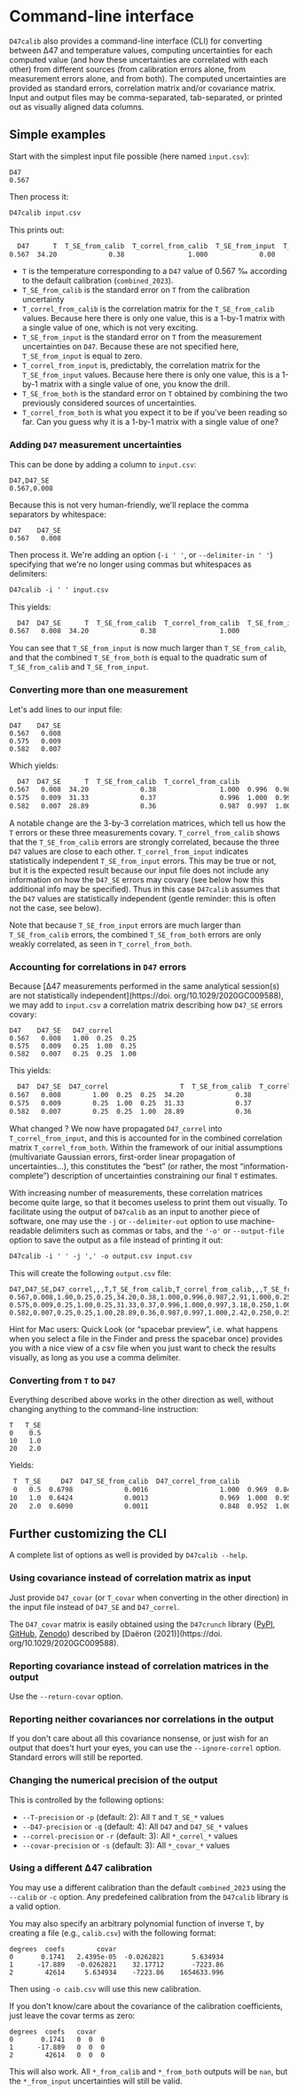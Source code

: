 # Command-line interface

`D47calib` also provides a command-line interface (CLI) for converting between Δ47 and temperature values, computing uncertainties for each computed value (and how these uncertainties are correlated with each other) from different sources (from calibration errors alone, from measurement errors alone, and from both). The computed uncertainties are provided as standard errors, correlation matrix and/or covariance matrix. Input and output files may be comma-separated, tab-separated, or printed out as visually aligned data columns.

## Simple examples

Start with the simplest input file possible (here named `input.csv`):

```csv
D47
0.567
```

Then process it:

```txt
D47calib input.csv
```

This prints out:

```txt
  D47      T  T_SE_from_calib  T_correl_from_calib  T_SE_from_input  T_correl_from_input  T_SE_from_both  T_correl_from_both
0.567  34.20             0.38                1.000             0.00                1.000            0.38               1.000
```

* `T` is the temperature corresponding to a `D47` value of 0.567 ‰ according to the default calibration (`combined_2023`).
* `T_SE_from_calib` is the standard error on `T` from the calibration uncertainty
* `T_correl_from_calib` is the correlation matrix for the `T_SE_from_calib` values. Because here there is only one value, this is a 1-by-1 matrix with a single value of one, which is not very exciting.
* `T_SE_from_input` is the standard error on `T` from the measurement uncertainties on `D47`. Because these are not specified here, `T_SE_from_input` is equal to zero.
* `T_correl_from_input` is, predictably, the correlation matrix for the `T_SE_from_input` values. Because here there is only one value, this is a 1-by-1 matrix with a single value of one, you know the drill.
* `T_SE_from_both` is the standard error on `T` obtained by combining the two previously considered sources of uncertainties.
* `T_correl_from_both` is what you expect it to be if you've been reading so far. Can you guess why it is a 1-by-1 matrix with a single value of one?

### Adding `D47` measurement uncertainties

This can be done by adding a column to `input.csv`:

```csv
D47,D47_SE
0.567,0.008
```

Because this is not very human-friendly, we'll replace the comma separators by whitespace:

```csv
D47    D47_SE
0.567   0.008
```

Then process it. We're adding an option (`-i ' '`, or `--delimiter-in ' '`) specifying that we're no longer using commas but whitespaces as delimiters:

```txt
D47calib -i ' ' input.csv
```

This yields:

```txt
  D47  D47_SE      T  T_SE_from_calib  T_correl_from_calib  T_SE_from_input  T_correl_from_input  T_SE_from_both  T_correl_from_both
0.567   0.008  34.20             0.38                1.000             2.91                1.000            2.94               1.000
```

You can see that `T_SE_from_input` is now much larger than `T_SE_from_calib`, and that the combined `T_SE_from_both` is equal to the quadratic sum of `T_SE_from_calib` and `T_SE_from_input`.

### Converting more than one measurement

Let's add lines to our input file:

```csv
D47    D47_SE
0.567   0.008
0.575   0.009
0.582   0.007
```

Which yields:

```txt
  D47  D47_SE      T  T_SE_from_calib  T_correl_from_calib                T_SE_from_input  T_correl_from_input                T_SE_from_both  T_correl_from_both              
0.567   0.008  34.20             0.38                1.000  0.996  0.987             2.91                1.000  0.000  0.000            2.94               1.000  0.015  0.019
0.575   0.009  31.33             0.37                0.996  1.000  0.997             3.18                0.000  1.000  0.000            3.21               0.015  1.000  0.017
0.582   0.007  28.89             0.36                0.987  0.997  1.000             2.42                0.000  0.000  1.000            2.44               0.019  0.017  1.000
```

A notable change are the 3-by-3 correlation matrices, which tell us how the `T` errors or these three measurements covary. `T_correl_from_calib` shows that the `T_SE_from_calib` errors are strongly correlated, because the three `D47` values are close to each other. `T_correl_from_input` indicates statistically independent `T_SE_from_input` errors. This may be true or not, but it is the expected result because our input file does not include any information on how the `D47_SE` errors may covary (see below how this additional info may be specified). Thus in this case `D47calib` assumes that the `D47` values are statistically independent (gentle reminder: this is often not the case, see below).

Note that because `T_SE_from_input` errors are much larger than `T_SE_from_calib` errors, the combined `T_SE_from_both` errors are only weakly correlated, as seen in `T_correl_from_both`.

### Accounting for correlations in `D47` errors

Because [Δ47 measurements performed in the same analytical session(s) are not statistically independent](https://doi. org/10.1029/2020GC009588), we may add to `input.csv` a correlation matrix describing how `D47_SE` errors covary:

```csv
D47    D47_SE   D47_correl
0.567   0.008   1.00  0.25  0.25
0.575   0.009   0.25  1.00  0.25
0.582   0.007   0.25  0.25  1.00
```

This yields:

```txt
  D47  D47_SE  D47_correl                  T  T_SE_from_calib  T_correl_from_calib                T_SE_from_input  T_correl_from_input                T_SE_from_both  T_correl_from_both              
0.567   0.008        1.00  0.25  0.25  34.20             0.38                1.000  0.996  0.987             2.91                1.000  0.250  0.250            2.94               1.000  0.261  0.264
0.575   0.009        0.25  1.00  0.25  31.33             0.37                0.996  1.000  0.997             3.18                0.250  1.000  0.250            3.21               0.261  1.000  0.263
0.582   0.007        0.25  0.25  1.00  28.89             0.36                0.987  0.997  1.000             2.42                0.250  0.250  1.000            2.44               0.264  0.263  1.000
```

What changed ? We now have propagated `D47_correl` into `T_correl_from_input`, and this is accounted for in the combined correlation matrix `T_correl_from_both`. Within the framework of our initial assumptions (multivariate Gaussian errors, first-order linear propagation of uncertainties...), this constitutes the “best” (or rather, the most “information-complete”) description of uncertainties constraining our final `T` estimates.

With increasing number of measurements, these correlation matrices become quite large, so that it becomes useless to print them out visually. To facilitate using the output of `D47calib` as an input to another piece of software, one may use the `-j` or `--delimiter-out` option to use machine-readable delimiters such as commas or tabs, and the `'-o'` or `--output-file` option to save the output as a file instead of printing it out:

```txt
D47calib -i ' ' -j ',' -o output.csv input.csv
```

This will create the following `output.csv` file:

```csv
D47,D47_SE,D47_correl,,,T,T_SE_from_calib,T_correl_from_calib,,,T_SE_from_input,T_correl_from_input,,,T_SE_from_both,T_correl_from_both,,
0.567,0.008,1.00,0.25,0.25,34.20,0.38,1.000,0.996,0.987,2.91,1.000,0.250,0.250,2.94,1.000,0.261,0.264
0.575,0.009,0.25,1.00,0.25,31.33,0.37,0.996,1.000,0.997,3.18,0.250,1.000,0.250,3.21,0.261,1.000,0.263
0.582,0.007,0.25,0.25,1.00,28.89,0.36,0.987,0.997,1.000,2.42,0.250,0.250,1.000,2.44,0.264,0.263,1.000
```

Hint for Mac users: Quick Look (or “spacebar preview”, i.e. what happens when you select a file in the Finder and press the spacebar once) provides you with a nice view of a csv file when you just want to check the results visually, as long as you use a comma delimiter.

### Converting from `T` to `D47`

Everything described above works in the other direction as well, without changing anything to the command-line instruction:

```csv
T   T_SE
0    0.5
10   1.0
20   2.0
```

Yields:

```txt
 T  T_SE     D47  D47_SE_from_calib  D47_correl_from_calib                D47_SE_from_input  D47_correl_from_input                D47_SE_from_both  D47_correl_from_both              
 0   0.5  0.6798             0.0016                  1.000  0.969  0.848             0.0020                  1.000  0.000  0.000            0.0025                 1.000  0.210  0.091
10   1.0  0.6424             0.0013                  0.969  1.000  0.952             0.0035                  0.000  1.000  0.000            0.0038                 0.210  1.000  0.056
20   2.0  0.6090             0.0011                  0.848  0.952  1.000             0.0063                  0.000  0.000  1.000            0.0064                 0.091  0.056  1.000
```

## Further customizing the CLI

A complete list of options as well is provided by `D47calib --help`.

### Using covariance instead of correlation matrix as input

Just provide `D47_covar` (or `T_covar` when converting in the other direction) in the input file instead of `D47_SE` and `D47_correl`.

The `D47_covar` matrix is easily obtained using the `D47crunch` library ([PyPI](https://pypi.org/project/D47crunch), [GitHub](https://github.com/mdaeron/D47crunch), [Zenodo](https://doi.org/10.5281/zenodo.4314550)) described by [Daëron (2021)](https://doi. org/10.1029/2020GC009588).

### Reporting covariance instead of correlation matrices in the output

Use the `--return-covar` option.

### Reporting neither covariances nor correlations in the output

If you don't care about all this covariance nonsense, or just wish for an output that does't hurt your eyes, you can use the `--ignore-correl` option. Standard errors will still be reported.

### Changing the numerical precision of the output

This is controlled by the following options:

* `--T-precision` or `-p` (default: 2): All `T` and `T_SE_*` values
* `--D47-precision` or `-q` (default: 4): All `D47` and `D47_SE_*` values
* `--correl-precision` or `-r` (default: 3): All `*_correl_*` values
* `--covar-precision` or `-s` (default: 3): All `*_covar_*` values

### Using a different Δ47 calibration

You may use a different calibration than the default `combined_2023` using the `--calib` or `-c` option. Any predefeined calibration from the `D47calib` library is a valid option.

You may also specify an arbitrary polynomial function of inverse `T`, by creating a file (e.g., `calib.csv`) with the following format:

```csv
degrees  coefs        covar
0       0.1741   2.4395e-05  -0.0262821       5.634934
1      -17.889   -0.0262821    32.17712       -7223.86
2        42614     5.634934    -7223.86    1654633.996
```

Then using `-o caib.csv` will use this new calibration.

If you don't know/care about the covariance of the calibration coefficients, just leave the covar terms as zero:

```csv
degrees  coefs   covar
0       0.1741   0  0  0
1      -17.889   0  0  0
2        42614   0  0  0
```

This will also work. All `*_from_calib` and `*_from_both` outputs will be `nan`, but the `*_from_input` uncertainties will still be valid.